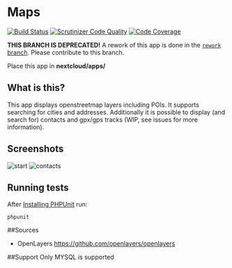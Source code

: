 # Maps
[![Build Status](https://travis-ci.org/owncloud/maps.svg?branch=master)](https://travis-ci.org/owncloud/maps)
[![Scrutinizer Code Quality](https://scrutinizer-ci.com/g/owncloud/maps/badges/quality-score.png?b=master)](https://scrutinizer-ci.com/g/owncloud/maps/?branch=master)
[![Code Coverage](https://scrutinizer-ci.com/g/owncloud/maps/badges/coverage.png?b=master)](https://scrutinizer-ci.com/g/owncloud/maps/?branch=master)

**THIS BRANCH IS DEPRECATED!**
A rework of this app is done in the [`rework` branch](https://github.com/nextcloud/maps/tree/rework). Please contribute to this branch.

Place this app in **nextcloud/apps/**

## What is this?
This app displays openstreetmap layers including POIs.
It supports searching for cities and addresses.
Additionally it is possible to display (and search for) contacts and gpx/gps tracks (WIP, see issues for more information).

## Screenshots
![start](screenshots/start.png)
![contacts](screenshots/contacts.png)

## Running tests
After [Installing PHPUnit](http://phpunit.de/getting-started.html) run:

    phpunit

##Sources
- OpenLayers https://github.com/openlayers/openlayers

##Support
Only MYSQL is supported
